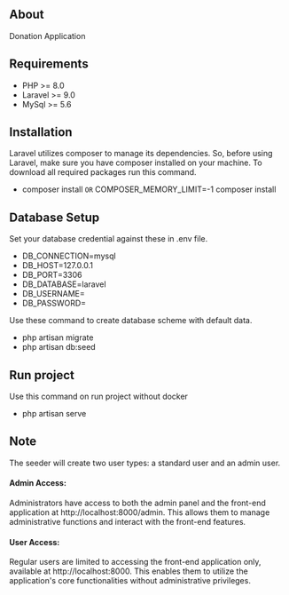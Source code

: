 ## About
Donation Application

## Requirements
- PHP >= 8.0
- Laravel >= 9.0
- MySql >= 5.6

## Installation
Laravel utilizes composer to manage its dependencies. So, before using Laravel, make sure you have composer installed on your machine. To download all required packages run this command.
- composer install `OR` COMPOSER_MEMORY_LIMIT=-1 composer install

## Database Setup
Set your database credential against these in .env file.

- DB_CONNECTION=mysql
- DB_HOST=127.0.0.1
- DB_PORT=3306
- DB_DATABASE=laravel
- DB_USERNAME=
- DB_PASSWORD=

Use these command to create database scheme with default data.
- php artisan migrate
- php artisan db:seed

## Run project
Use this command on run project without docker
- php artisan serve

## Note
The seeder will create two user types: a standard user and an admin user.

#### Admin Access: 
Administrators have access to both the admin panel and the front-end application at http://localhost:8000/admin. This allows them to manage administrative functions and interact with the front-end features.
#### User Access: 
Regular users are limited to accessing the front-end application only, available at http://localhost:8000. This enables them to utilize the application's core functionalities without administrative privileges.
